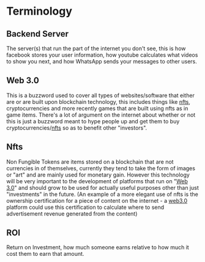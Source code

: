 # Terminology

## Backend Server

The server(s) that run the part of the internet you don't see, this is how facebook stores your user information, how youtube calculates what videos to show you next, and how WhatsApp sends your messages to other users.

## Web 3.0

This is a buzzword used to cover all types of websites/software that either are or are built upon blockchain technology, this includes things like [nfts](terminology.md#nfts), cryptocurrencies and more recently games that are built using nfts as in game items. There's a lot of argument on the internet about whether or not this is just a buzzword meant to hype people up and get them to buy cryptocurrencies/[nfts](terminology.md#nfts) so as to benefit other "investors".

## Nfts

Non Fungible Tokens are items stored on a blockchain that are not currencies in of themselves, currently they tend to take the form of images or "art" and are mainly used for monetary gain. However this technology will be very important to the development of platforms that run on "[Web 3.0](terminology.md#web-3.0)" and should grow to be used for actually useful purposes other than just "investments" in the future. (An example of a more elegant use of nfts is the ownership certification for a piece of content on the internet - a [web3.0](terminology.md#web-3.0) platform could use this certification to calculate where to send advertisement revenue generated from the content)

## ROI

Return on Investment, how much someone earns relative to how much it cost them to earn that amount.
